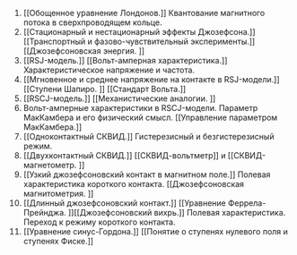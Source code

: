 
1) [[Обощенное уравнение Лондонов.]] Квантование магнитного потока в сверхпроводящем кольце.  
2) [[Стационарный и нестационарный эффекты Джозефсона.]] [[Транспортный и фазово-чувствительный эксперименты.]] [[Джозефсоновская энергия. ]] 
3) [[RSJ-модель.]] [[Вольт-амперная характеристика.]] Характеристическое напряжение и частота.  
4) [[Мгновенное и среднее напряжение на контакте в RSJ-модели.]] [[Ступени Шапиро. ]] [[Стандарт Вольта.]]  
5) [[RSCJ-модель.]] [[Механистические аналогии.  ]]
6) Вольт-амперные характеристики в RSCJ-модели. Параметр МакКамбера и его физический смысл. [[Управление параметром МакКамбера.]]  
7) [[Одноконтактный СКВИД.]] Гистерезисный и безгистерезисный режим.  
8) [[Двухконтактный СКВИД.]] [[СКВИД-вольтметр]] и [[СКВИД-магнетометр. ]] 
9) [[Узкий джозефсоновский контакт в магнитном поле.]] Полевая характеристика короткого контакта. [[Джозефсоновская магнитометрия. ]] 
10) [[Длинный джозефсоновский контакт.]] [[Уравнение Феррела-Прейнджа. ]][[Джозефсоновский вихрь.]] Полевая характеристика. Переход к режиму короткого контакта.  
11) [[Уравнение синус-Гордона.]] [[Понятие о ступенях нулевого поля и ступенях Фиске.]]



